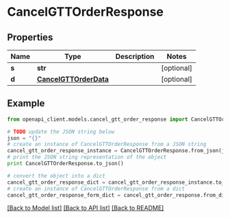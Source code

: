 # CancelGTTOrderResponse


## Properties

Name | Type | Description | Notes
------------ | ------------- | ------------- | -------------
**s** | **str** |  | [optional] 
**d** | [**CancelGTTOrderData**](CancelGTTOrderData.md) |  | [optional] 

## Example

```python
from openapi_client.models.cancel_gtt_order_response import CancelGTTOrderResponse

# TODO update the JSON string below
json = "{}"
# create an instance of CancelGTTOrderResponse from a JSON string
cancel_gtt_order_response_instance = CancelGTTOrderResponse.from_json(json)
# print the JSON string representation of the object
print CancelGTTOrderResponse.to_json()

# convert the object into a dict
cancel_gtt_order_response_dict = cancel_gtt_order_response_instance.to_dict()
# create an instance of CancelGTTOrderResponse from a dict
cancel_gtt_order_response_form_dict = cancel_gtt_order_response.from_dict(cancel_gtt_order_response_dict)
```
[[Back to Model list]](../README.md#documentation-for-models) [[Back to API list]](../README.md#documentation-for-api-endpoints) [[Back to README]](../README.md)



